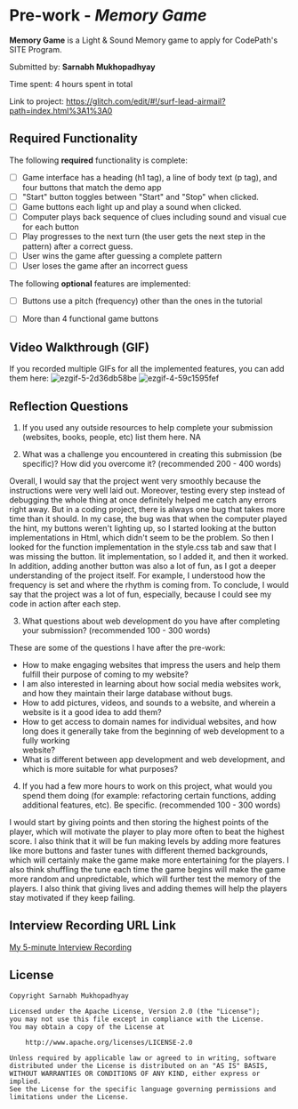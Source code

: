 # Pre-work - *Memory Game*

**Memory Game** is a Light & Sound Memory game to apply for CodePath's SITE Program. 

Submitted by: **Sarnabh Mukhopadhyay**

Time spent: 4 hours spent in total

Link to project: https://glitch.com/edit/#!/surf-lead-airmail?path=index.html%3A1%3A0

## Required Functionality

The following **required** functionality is complete:

* [ ] Game interface has a heading (h1 tag), a line of body text (p tag), and four buttons that match the demo app
* [ ] "Start" button toggles between "Start" and "Stop" when clicked. 
* [ ] Game buttons each light up and play a sound when clicked. 
* [ ] Computer plays back sequence of clues including sound and visual cue for each button
* [ ] Play progresses to the next turn (the user gets the next step in the pattern) after a correct guess. 
* [ ] User wins the game after guessing a complete pattern
* [ ] User loses the game after an incorrect guess

The following **optional** features are implemented:

* [ ] Buttons use a pitch (frequency) other than the ones in the tutorial
* [ ] More than 4 functional game buttons



## Video Walkthrough (GIF)

If you recorded multiple GIFs for all the implemented features, you can add them here:
![ezgif-5-2d36db58be](https://user-images.githubusercontent.com/92769073/161156575-3e3749f7-cf93-45fb-8881-eb2825f99fe1.gif)
![ezgif-4-59c1595fef](https://user-images.githubusercontent.com/92769073/161157105-878e75f4-292a-463a-9d96-1d475a7050a3.gif)



## Reflection Questions
1. If you used any outside resources to help complete your submission (websites, books, people, etc) list them here. 
NA

2. What was a challenge you encountered in creating this submission (be specific)? How did you overcome it? (recommended 200 - 400 words) 

Overall, I would say that the project went very smoothly because the instructions were very well laid out. Moreover, testing every step instead of debugging the whole thing at once definitely helped me catch any errors right away. But in a coding project, there is always one bug that takes more time than it should. In my case,  the bug was that when the computer played the hint, my buttons weren't lighting up, so I started looking at the button implementations in Html, which didn't seem to be the problem. So then I looked for the function implementation in the style.css tab and saw that I was missing the button. lit implementation, so I added it, and then it worked. In addition, adding another button was also a lot of fun, as I got a deeper understanding of the project itself. For example, I understood how the frequency is set and where the rhythm is coming from. To conclude, I would say that the project was a lot of fun, especially, because I could see my code in action after each step.


3. What questions about web development do you have after completing your submission? (recommended 100 - 300 words) 

These are some of the questions I have after the pre-work:
-	How to make engaging websites that impress the users and help them fulfill their purpose of coming to my website?
-	I am also interested in learning about how social media websites work, and how they maintain their large database without bugs. 
-	How to add pictures, videos, and sounds to a website, and wherein a website is it a good idea to add them?
-	How to get access to domain names for individual websites, and how long does it generally take from the beginning of web development to a fully working             
    website?
-	What is different between app development and web development, and which is more suitable for what purposes?


4. If you had a few more hours to work on this project, what would you spend them doing (for example: refactoring certain functions, adding additional features, etc). Be specific. (recommended 100 - 300 words) 

I would start by giving points and then storing the highest points of the player, which will motivate the player to play more often to beat the highest score. I also think that it will be fun making levels by adding more features like more buttons and faster tunes with different themed backgrounds, which will certainly make the game make more entertaining for the players. I also think shuffling the tune each time the game begins will make the game more random and unpredictable, which will further test the memory of the players. I also think that giving lives and adding themes will help the players stay motivated if they keep failing.


## Interview Recording URL Link

[My 5-minute Interview Recording](https://www.loom.com/share/d806b4e4be4d4cb3a42c7932e01dbae8)


## License

    Copyright Sarnabh Mukhopadhyay

    Licensed under the Apache License, Version 2.0 (the "License");
    you may not use this file except in compliance with the License.
    You may obtain a copy of the License at

        http://www.apache.org/licenses/LICENSE-2.0

    Unless required by applicable law or agreed to in writing, software
    distributed under the License is distributed on an "AS IS" BASIS,
    WITHOUT WARRANTIES OR CONDITIONS OF ANY KIND, either express or implied.
    See the License for the specific language governing permissions and
    limitations under the License.
